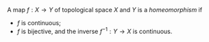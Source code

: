 A map $f: X \to Y$ of topological space $X$ and $Y$ is a *homeomorphism* if

- $f$ is continuous;
- $f$ is bijective, and the inverse $f^{-1}: Y \to X$ is continuous.
